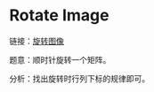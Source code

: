 # Rotate Image

链接：[旋转图像](https://leetcode-cn.com/problems/rotate-image/description/)

题意：顺时针旋转一个矩阵。

分析：找出旋转时行列下标的规律即可。


